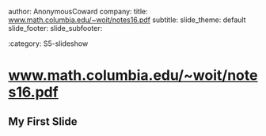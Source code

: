 author: AnonymousCoward
company: 
title: www.math.columbia.edu/~woit/notes16.pdf
subtitle: 
slide_theme: default
slide_footer: 
slide_subfooter: 

:category: S5-slideshow

www.math.columbia.edu/~woit/notes16.pdf
==============

My First Slide
-----------------

